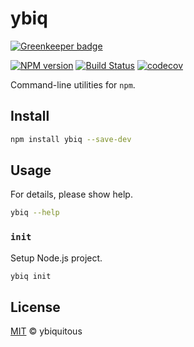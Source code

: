 # ybiq

[![Greenkeeper badge](https://badges.greenkeeper.io/ybiquitous/ybiq.svg)](https://greenkeeper.io/)

[![NPM version](https://img.shields.io/npm/v/ybiq.svg)](https://www.npmjs.com/package/ybiq)
[![Build Status](https://travis-ci.org/ybiquitous/ybiq.svg?branch=master)](https://travis-ci.org/ybiquitous/ybiq)
[![codecov](https://codecov.io/gh/ybiquitous/ybiq/branch/master/graph/badge.svg)](https://codecov.io/gh/ybiquitous/ybiq)

Command-line utilities for `npm`.

## Install

```sh
npm install ybiq --save-dev
```

## Usage

For details, please show help.

```sh
ybiq --help
```

### `init`

Setup Node.js project.

```sh
ybiq init
```

## License

[MIT](LICENSE) © ybiquitous
